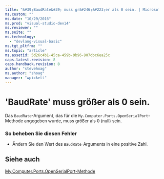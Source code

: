 ```yaml
---
title: "&#39;BaudRate&#39; muss gr&#246;&#223;er als 0 sein. | Microsoft Docs"
ms.custom: ""
ms.date: "10/29/2016"
ms.prod: "visual-studio-dev14"
ms.reviewer: ""
ms.suite: ""
ms.technology: 
  - "devlang-visual-basic"
ms.tgt_pltfrm: ""
ms.topic: "article"
ms.assetid: 5d26c4b1-45ca-459b-9b96-907dbc6ea25c
caps.latest.revision: 8
caps.handback.revision: 8
author: "stevehoag"
ms.author: "shoag"
manager: "wpickett"
---
```

# &#39;BaudRate&#39; muss gr&#246;&#223;er als 0 sein.
Das `BaudRate`\-Argument, das für die `My.Computer.Ports.OpenSerialPort`\-Methode angegeben wurde, muss größer als 0 \(null\) sein.  
  
### So beheben Sie diesen Fehler  
  
-   Ändern Sie den Wert des `BaudRate`\-Arguments in eine positive Zahl.  
  
## Siehe auch  
 [My.Computer.Ports.OpenSerialPort\-Methode](http://msdn.microsoft.com/de-de/ed1e75f0-635a-4229-8fe6-becea5d036c3)